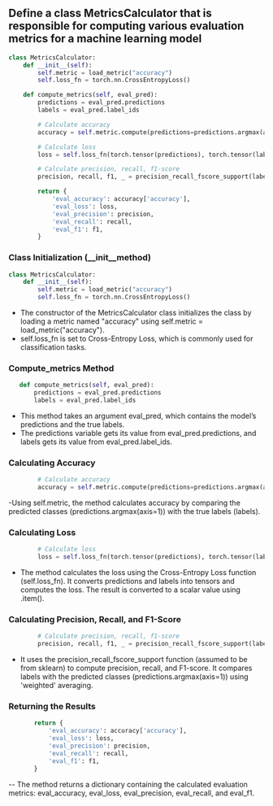 ## Define a class MetricsCalculator that is responsible for computing various evaluation metrics for a machine learning model
```python
class MetricsCalculator:
    def __init__(self):
        self.metric = load_metric("accuracy")
        self.loss_fn = torch.nn.CrossEntropyLoss()

    def compute_metrics(self, eval_pred):
        predictions = eval_pred.predictions
        labels = eval_pred.label_ids

        # Calculate accuracy
        accuracy = self.metric.compute(predictions=predictions.argmax(axis=1), references=labels)

        # Calculate loss
        loss = self.loss_fn(torch.tensor(predictions), torch.tensor(labels)).item()

        # Calculate precision, recall, f1-score
        precision, recall, f1, _ = precision_recall_fscore_support(labels, predictions.argmax(axis=1), average='weighted')

        return {
            'eval_accuracy': accuracy['accuracy'],
            'eval_loss': loss,
            'eval_precision': precision,
            'eval_recall': recall,
            'eval_f1': f1,
        }
```
### Class Initialization (__init__method)
```python
class MetricsCalculator:
    def __init__(self):
        self.metric = load_metric("accuracy")
        self.loss_fn = torch.nn.CrossEntropyLoss()
```
  - The constructor of the MetricsCalculator class initializes the class by loading a metric named "accuracy" using self.metric = load_metric("accuracy").
  - self.loss_fn is set to Cross-Entropy Loss, which is commonly used for classification tasks.
### Compute_metrics Method
 ```python   
    def compute_metrics(self, eval_pred):
        predictions = eval_pred.predictions
        labels = eval_pred.label_ids
```
  - This method takes an argument eval_pred, which contains the model’s predictions and the true labels.
  - The predictions variable gets its value from eval_pred.predictions, and labels gets its value from eval_pred.label_ids.
### Calculating Accuracy
```python
        # Calculate accuracy
        accuracy = self.metric.compute(predictions=predictions.argmax(axis=1), references=labels)
```
  -Using self.metric, the method calculates accuracy by comparing the predicted classes (predictions.argmax(axis=1)) with the true labels (labels).
### Calculating Loss
```python
        # Calculate loss
        loss = self.loss_fn(torch.tensor(predictions), torch.tensor(labels)).item()
```
  - The method calculates the loss using the Cross-Entropy Loss function (self.loss_fn). It converts predictions and labels into tensors and computes the loss. The result is converted to a scalar value using .item().
### Calculating Precision, Recall, and F1-Score
```python
        # Calculate precision, recall, f1-score
        precision, recall, f1, _ = precision_recall_fscore_support(labels, predictions.argmax(axis=1), average='weighted')
```
  - It uses the precision_recall_fscore_support function (assumed to be from sklearn) to compute precision, recall, and F1-score. It compares labels with the predicted classes (predictions.argmax(axis=1)) using 'weighted' averaging.
### Returning the Results
 ```python
        return {
            'eval_accuracy': accuracy['accuracy'],
            'eval_loss': loss,
            'eval_precision': precision,
            'eval_recall': recall,
            'eval_f1': f1,
        }
```
  -- The method returns a dictionary containing the calculated evaluation metrics: eval_accuracy, eval_loss, eval_precision, eval_recall, and eval_f1.
